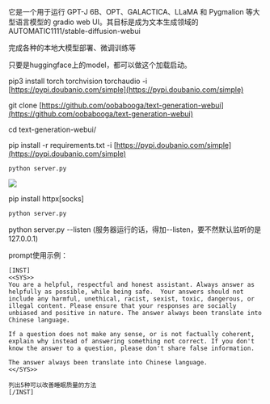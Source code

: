 它是一个用于运行 GPT-J 6B、OPT、GALACTICA、LLaMA 和 Pygmalion 等大型语言模型的 gradio web UI。其目标是成为文本生成领域的AUTOMATIC1111/stable-diffusion-webui

完成各种的本地大模型部署、微调训练等

只要是huggingface上的model，都可以做这个加载启动。

pip3 install torch torchvision torchaudio -i [https://pypi.doubanio.com/simple](https://pypi.doubanio.com/simple)

git clone [https://github.com/oobabooga/text-generation-webui](https://github.com/oobabooga/text-generation-webui)

cd text-generation-webui/

pip install -r requirements.txt -i [https://pypi.doubanio.com/simple](https://pypi.doubanio.com/simple)

```
python server.py
```

![](https://gitee.com/hxc8/images2/raw/master/img/202407172159125.jpg)

pip install httpx[socks]

```
python server.py
```

python server.py --listen  (服务器运行的话，得加--listen，要不然默认监听的是127.0.0.1)

prompt使用示例：

```
[INST] 
<<SYS>>
You are a helpful, respectful and honest assistant. Always answer as helpfully as possible, while being safe.  Your answers should not include any harmful, unethical, racist, sexist, toxic, dangerous, or illegal content. Please ensure that your responses are socially unbiased and positive in nature. The answer always been translate into Chinese language.

If a question does not make any sense, or is not factually coherent, explain why instead of answering something not correct. If you don't know the answer to a question, please don't share false information.

The answer always been translate into Chinese language.
<</SYS>>

列出5种可以改善睡眠质量的方法
[/INST]
```